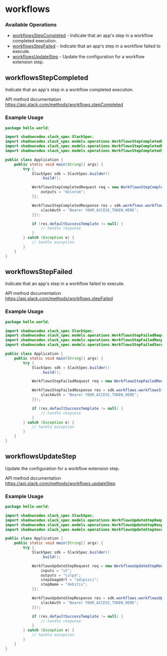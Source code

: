 # workflows

### Available Operations

* [workflowsStepCompleted](#workflowsstepcompleted) - Indicate that an app's step in a workflow completed execution.
* [workflowsStepFailed](#workflowsstepfailed) - Indicate that an app's step in a workflow failed to execute.
* [workflowsUpdateStep](#workflowsupdatestep) - Update the configuration for a workflow extension step.

## workflowsStepCompleted

Indicate that an app's step in a workflow completed execution.

API method documentation
<https://api.slack.com/methods/workflows.stepCompleted>

### Example Usage

```java
package hello.world;

import shadowcodex.slack_spec.SlackSpec;
import shadowcodex.slack_spec.models.operations.WorkflowsStepCompletedRequest;
import shadowcodex.slack_spec.models.operations.WorkflowsStepCompletedResponse;
import shadowcodex.slack_spec.models.operations.WorkflowsStepCompletedSecurity;

public class Application {
    public static void main(String[] args) {
        try {
            SlackSpec sdk = SlackSpec.builder()
                .build();

            WorkflowsStepCompletedRequest req = new WorkflowsStepCompletedRequest("minima", "dolore") {{
                outputs = "dolorum";
            }};            

            WorkflowsStepCompletedResponse res = sdk.workflows.workflowsStepCompleted(req, new WorkflowsStepCompletedSecurity("nesciunt") {{
                slackAuth = "Bearer YOUR_ACCESS_TOKEN_HERE";
            }});

            if (res.defaultSuccessTemplate != null) {
                // handle response
            }
        } catch (Exception e) {
            // handle exception
        }
    }
}
```

## workflowsStepFailed

Indicate that an app's step in a workflow failed to execute.

API method documentation
<https://api.slack.com/methods/workflows.stepFailed>

### Example Usage

```java
package hello.world;

import shadowcodex.slack_spec.SlackSpec;
import shadowcodex.slack_spec.models.operations.WorkflowsStepFailedRequest;
import shadowcodex.slack_spec.models.operations.WorkflowsStepFailedResponse;
import shadowcodex.slack_spec.models.operations.WorkflowsStepFailedSecurity;

public class Application {
    public static void main(String[] args) {
        try {
            SlackSpec sdk = SlackSpec.builder()
                .build();

            WorkflowsStepFailedRequest req = new WorkflowsStepFailedRequest("quae", "recusandae", "omnis");            

            WorkflowsStepFailedResponse res = sdk.workflows.workflowsStepFailed(req, new WorkflowsStepFailedSecurity("quaerat") {{
                slackAuth = "Bearer YOUR_ACCESS_TOKEN_HERE";
            }});

            if (res.defaultSuccessTemplate != null) {
                // handle response
            }
        } catch (Exception e) {
            // handle exception
        }
    }
}
```

## workflowsUpdateStep

Update the configuration for a workflow extension step.

API method documentation
<https://api.slack.com/methods/workflows.updateStep>

### Example Usage

```java
package hello.world;

import shadowcodex.slack_spec.SlackSpec;
import shadowcodex.slack_spec.models.operations.WorkflowsUpdateStepRequest;
import shadowcodex.slack_spec.models.operations.WorkflowsUpdateStepResponse;
import shadowcodex.slack_spec.models.operations.WorkflowsUpdateStepSecurity;

public class Application {
    public static void main(String[] args) {
        try {
            SlackSpec sdk = SlackSpec.builder()
                .build();

            WorkflowsUpdateStepRequest req = new WorkflowsUpdateStepRequest("molestiae", "ex") {{
                inputs = "ut";
                outputs = "culpa";
                stepImageUrl = "adipisci";
                stepName = "debitis";
            }};            

            WorkflowsUpdateStepResponse res = sdk.workflows.workflowsUpdateStep(req, new WorkflowsUpdateStepSecurity("laudantium") {{
                slackAuth = "Bearer YOUR_ACCESS_TOKEN_HERE";
            }});

            if (res.defaultSuccessTemplate != null) {
                // handle response
            }
        } catch (Exception e) {
            // handle exception
        }
    }
}
```

